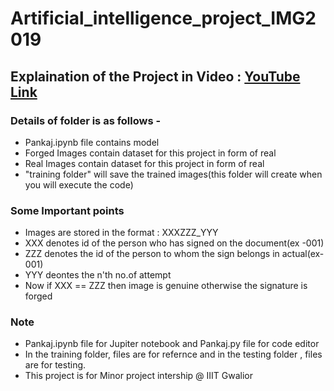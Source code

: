 # Artificial_intelligence_project_IMG2019

## Explaination of the Project in Video : [YouTube Link](https://youtu.be/Lr-kdXCNXko) 

### Details of folder is as follows -
- Pankaj.ipynb file contains model
- Forged Images contain dataset for this project in form of real 
- Real Images contain dataset for this project in form of real 
- "training folder" will save the trained images(this folder will create when you will execute the code)

### Some Important points
- Images are stored in the format : XXXZZZ_YYY
- XXX denotes id of the person who has signed on the document(ex -001)
- ZZZ denotes the id of the person to whom the sign belongs in actual(ex- 001)
- YYY deontes the n'th no.of attempt
- Now if XXX == ZZZ then image is genuine otherwise the signature is forged


### Note
- Pankaj.ipynb file for Jupiter notebook
and Pankaj.py file for code editor
- In the training folder, files are for refernce and in the testing folder , files are for testing.
- This project is for Minor project intership @ IIIT Gwalior
